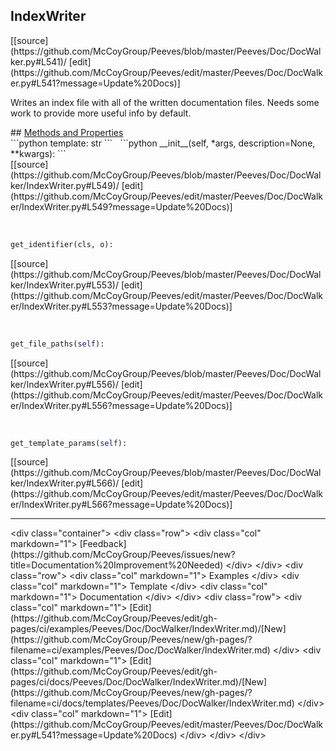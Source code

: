 ## <a id="Peeves.Doc.DocWalker.IndexWriter">IndexWriter</a> 

<div class="docs-source-link" markdown="1">
[[source](https://github.com/McCoyGroup/Peeves/blob/master/Peeves/Doc/DocWalker.py#L541)/
[edit](https://github.com/McCoyGroup/Peeves/edit/master/Peeves/Doc/DocWalker.py#L541?message=Update%20Docs)]
</div>

Writes an index file with all of the
written documentation files.
Needs some work to provide more useful info by default.







<div class="collapsible-section">
 <div class="collapsible-section collapsible-section-header" markdown="1">
## <a class="collapse-link" data-toggle="collapse" href="#methods" markdown="1"> Methods and Properties</a> <a class="float-right" data-toggle="collapse" href="#methods"><i class="fa fa-chevron-down"></i></a>
 </div>
 <div class="collapsible-section collapsible-section-body collapse " id="methods" markdown="1">
 ```python
template: str
```
<a id="Peeves.Doc.DocWalker.IndexWriter.__init__" class="docs-object-method">&nbsp;</a> 
```python
__init__(self, *args, description=None, **kwargs): 
```
<div class="docs-source-link" markdown="1">
[[source](https://github.com/McCoyGroup/Peeves/blob/master/Peeves/Doc/DocWalker/IndexWriter.py#L549)/
[edit](https://github.com/McCoyGroup/Peeves/edit/master/Peeves/Doc/DocWalker/IndexWriter.py#L549?message=Update%20Docs)]
</div>


<a id="Peeves.Doc.DocWalker.IndexWriter.get_identifier" class="docs-object-method">&nbsp;</a> 
```python
get_identifier(cls, o): 
```
<div class="docs-source-link" markdown="1">
[[source](https://github.com/McCoyGroup/Peeves/blob/master/Peeves/Doc/DocWalker/IndexWriter.py#L553)/
[edit](https://github.com/McCoyGroup/Peeves/edit/master/Peeves/Doc/DocWalker/IndexWriter.py#L553?message=Update%20Docs)]
</div>


<a id="Peeves.Doc.DocWalker.IndexWriter.get_file_paths" class="docs-object-method">&nbsp;</a> 
```python
get_file_paths(self): 
```
<div class="docs-source-link" markdown="1">
[[source](https://github.com/McCoyGroup/Peeves/blob/master/Peeves/Doc/DocWalker/IndexWriter.py#L556)/
[edit](https://github.com/McCoyGroup/Peeves/edit/master/Peeves/Doc/DocWalker/IndexWriter.py#L556?message=Update%20Docs)]
</div>


<a id="Peeves.Doc.DocWalker.IndexWriter.get_template_params" class="docs-object-method">&nbsp;</a> 
```python
get_template_params(self): 
```
<div class="docs-source-link" markdown="1">
[[source](https://github.com/McCoyGroup/Peeves/blob/master/Peeves/Doc/DocWalker/IndexWriter.py#L566)/
[edit](https://github.com/McCoyGroup/Peeves/edit/master/Peeves/Doc/DocWalker/IndexWriter.py#L566?message=Update%20Docs)]
</div>
 </div>
</div>











---


<div markdown="1" class="text-muted">
&lt;div class="container"&gt;
  &lt;div class="row"&gt;
   &lt;div class="col" markdown="1"&gt;
[Feedback](https://github.com/McCoyGroup/Peeves/issues/new?title=Documentation%20Improvement%20Needed)   
&lt;/div&gt;
&lt;/div&gt;
  &lt;div class="row"&gt;
   &lt;div class="col" markdown="1"&gt;
Examples   
&lt;/div&gt;
   &lt;div class="col" markdown="1"&gt;
Template   
&lt;/div&gt;
   &lt;div class="col" markdown="1"&gt;
Documentation   
&lt;/div&gt;
&lt;/div&gt;
  &lt;div class="row"&gt;
   &lt;div class="col" markdown="1"&gt;
[Edit](https://github.com/McCoyGroup/Peeves/edit/gh-pages/ci/examples/Peeves/Doc/DocWalker/IndexWriter.md)/[New](https://github.com/McCoyGroup/Peeves/new/gh-pages/?filename=ci/examples/Peeves/Doc/DocWalker/IndexWriter.md)   
&lt;/div&gt;
   &lt;div class="col" markdown="1"&gt;
[Edit](https://github.com/McCoyGroup/Peeves/edit/gh-pages/ci/docs/Peeves/Doc/DocWalker/IndexWriter.md)/[New](https://github.com/McCoyGroup/Peeves/new/gh-pages/?filename=ci/docs/templates/Peeves/Doc/DocWalker/IndexWriter.md)   
&lt;/div&gt;
   &lt;div class="col" markdown="1"&gt;
[Edit](https://github.com/McCoyGroup/Peeves/edit/master/Peeves/Doc/DocWalker.py#L541?message=Update%20Docs)   
&lt;/div&gt;
&lt;/div&gt;
&lt;/div&gt;
</div>